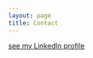 ```yaml
---
layout: page
title: Contact
---
```


[see my LinkedIn profile](https://www.linkedin.com/in/allyne-dos-santos)
